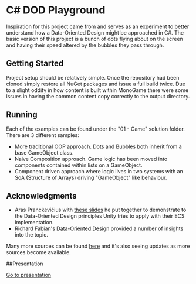 # C# DOD Playground

Inspiration for this project came from  and serves as an experiment to better understand how a Data-Oriented Design might be approached in C#. The basic version of this project is a bunch of dots flying about on the screen and having their speed altered by the bubbles they pass through.

## Getting Started

Project setup should be relatively simple. Once the repository had been cloned simply restore all NuGet packages and issue a full build twice. Due to a slight oddity in how content is built within MonoGame there were some issues in having the common content copy correctly to the output directory.

## Running

Each of the examples can be found under the "01 - Game" solution folder. There are 3 different samples:

* More traditional OOP approach. Dots and Bubbles both inherit from a base GameObject class.
* Naive Composition approach. Game logic has been moved into components contained within lists on a GameObject.
* Component driven approach where logic lives in two systems with an SoA (Structure of Arrays) driving "GameObject" like behaviour.

## Acknowledgments

* Aras Pranckevičius with [these slides](https://aras-p.info/texts/files/2018Academy%20-%20ECS-DoD.pdf) he put together to demonstrate to the Data-Oriented Design principles Unity tries to apply with their ECS implementation.
* Richard Fabian's [Data-Oriented Design](http://www.dataorienteddesign.com/site.php) provided a number of insights into the topic.


Many more sources can be found [here](https://github.com/dbartolini/data-oriented-design) and it's also seeing updates as more sources become available.

##Presentation

[Go to presentation](Presentation/Index.md)